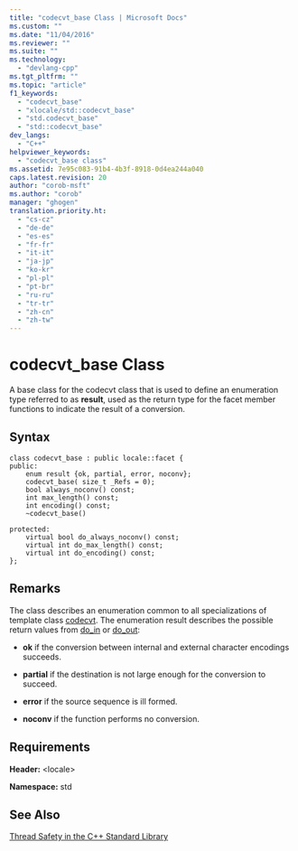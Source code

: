 ```yaml
---
title: "codecvt_base Class | Microsoft Docs"
ms.custom: ""
ms.date: "11/04/2016"
ms.reviewer: ""
ms.suite: ""
ms.technology: 
  - "devlang-cpp"
ms.tgt_pltfrm: ""
ms.topic: "article"
f1_keywords: 
  - "codecvt_base"
  - "xlocale/std::codecvt_base"
  - "std.codecvt_base"
  - "std::codecvt_base"
dev_langs: 
  - "C++"
helpviewer_keywords: 
  - "codecvt_base class"
ms.assetid: 7e95c083-91b4-4b3f-8918-0d4ea244a040
caps.latest.revision: 20
author: "corob-msft"
ms.author: "corob"
manager: "ghogen"
translation.priority.ht: 
  - "cs-cz"
  - "de-de"
  - "es-es"
  - "fr-fr"
  - "it-it"
  - "ja-jp"
  - "ko-kr"
  - "pl-pl"
  - "pt-br"
  - "ru-ru"
  - "tr-tr"
  - "zh-cn"
  - "zh-tw"
---
```

# codecvt_base Class
A base class for the codecvt class that is used to define an enumeration type referred to as **result**, used as the return type for the facet member functions to indicate the result of a conversion.  
  
## Syntax  
  
```
class codecvt_base : public locale::facet {
public:
    enum result {ok, partial, error, noconv};
    codecvt_base( size_t _Refs = 0);
    bool always_noconv() const;
    int max_length() const;
    int encoding() const;
    ~codecvt_base()

protected:
    virtual bool do_always_noconv() const;
    virtual int do_max_length() const;
    virtual int do_encoding() const;
};
```  
  
## Remarks  
 The class describes an enumeration common to all specializations of template class [codecvt](../standard-library/codecvt-class.md). The enumeration result describes the possible return values from [do_in](../standard-library/codecvt-class.md#codecvt__do_in) or [do_out](../standard-library/codecvt-class.md#codecvt__do_out):  
  
- **ok** if the conversion between internal and external character encodings succeeds.  
  
- **partial** if the destination is not large enough for the conversion to succeed.  
  
- **error** if the source sequence is ill formed.  
  
- **noconv** if the function performs no conversion.  
  
## Requirements  
 **Header:** \<locale>  
  
 **Namespace:** std  
  
## See Also  
 [Thread Safety in the C++ Standard Library](../standard-library/thread-safety-in-the-cpp-standard-library.md)



